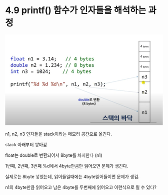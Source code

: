 # 4.9 printf() 함수가 인자들을 해석하는 과정

![이미지 설명](../images/4-9.jpg)

n1, n2, n3 인자들을 stack이라는 메모리 공간으로 옮긴다.

stack 아래부터 쌓아감

float는 double로 변환되어서 8byte를 차지한다 (n1)

1번째, 2번째, 3번째 %d에서 4byte만큼만 읽어오면 문제가 생긴다.

실제로는 8byte 넣었는데, 읽어들일때에는 4byte읽어들이면 문제가 생김.

n1의 4byte만큼 읽어오고 남은 4byte를 두번째에 읽어오고 이런식으로 될 수 있다?

